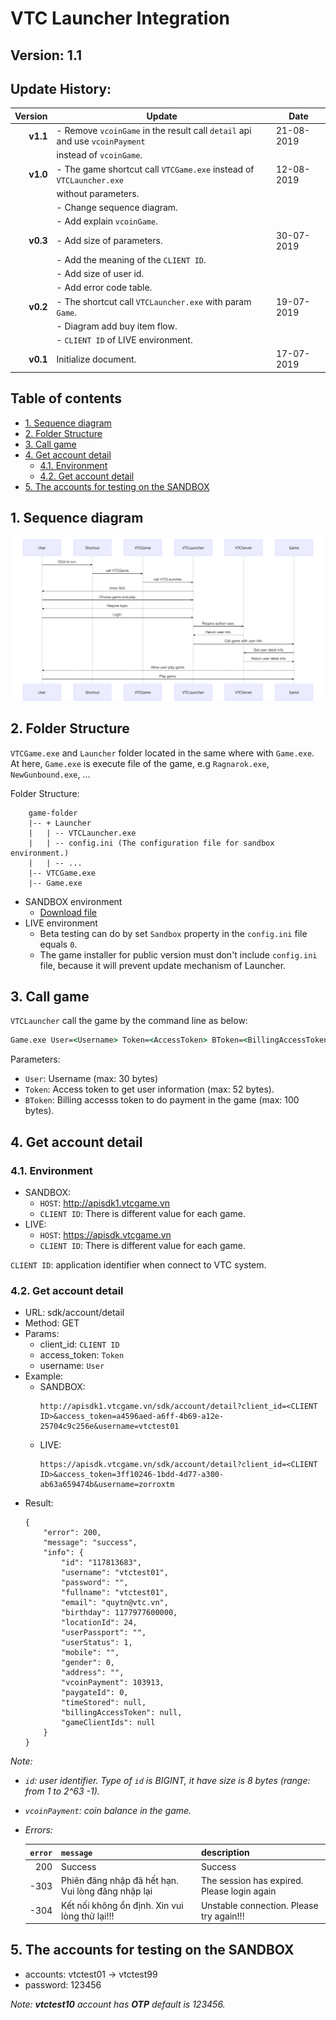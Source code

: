 # **VTC Launcher Integration**

## **Version: 1.1**
## **Update History**:

| Version   | Update                                                                      | Date        |
|----------:|-----------------------------------------------------------------------------|-------------|
| **v1.1**  | - Remove `vcoinGame` in the result call `detail` api and use `vcoinPayment` | 21-08-2019  |
|           | instead of `vcoinGame`.                                                     |             |
| **v1.0**  | - The game shortcut call `VTCGame.exe` instead of `VTCLauncher.exe`         | 12-08-2019  |
|           | without parameters.                                                         |             |
|           | - Change sequence diagram.                                                  |             |
|           | - Add explain `vcoinGame`.                                                  |             |
| **v0.3**  | - Add size of parameters.                                                   | 30-07-2019  |
|           | - Add the meaning of the `CLIENT ID`.                                       |             |
|           | - Add size of user id.                                                      |             |
|           | - Add error code table.                                                     |             |
| **v0.2**  | - The shortcut call `VTCLauncher.exe` with param `Game`.                    | 19-07-2019  |
|           | - Diagram add buy item flow.                                                |             |
|           | - `CLIENT ID` of LIVE environment.                                          |             |
| **v0.1**  | Initialize document.                                                        | 17-07-2019  |

## **Table of contents**
* [1. Sequence diagram](#1-Sequence-diagram)
* [2. Folder Structure](#2-Folder-Structure)
* [3. Call game](#3-Call-game)
* [4. Get account detail](#4-Get-account-detail)
	* [4.1. Environment](#41-Environment)
	* [4.2. Get account detail](#42-Get-account-detail)
* [5. The accounts for testing on the SANDBOX](#5-The-accounts-for-testing-on-the-SANDBOX)

## **1. Sequence diagram**

![](./sequence-diagram.svg)

## **2. Folder Structure**

`VTCGame.exe` and `Launcher` folder located in the same where with `Game.exe`. At here, `Game.exe` is execute file of the game, e.g `Ragnarok.exe`, `NewGunbound.exe`, ...

Folder Structure:

```
    game-folder
    |-- + Launcher
    |   | -- VTCLauncher.exe
    |   | -- config.ini (The configuration file for sandbox environment.)
    |   | -- ...
    |-- VTCGame.exe
    |-- Game.exe
```

* SANDBOX environment
	* [Download file](./sandbox/Sandbox.zip)
* LIVE environment
	* Beta testing can do by set `Sandbox` property in the `config.ini` file equals `0`.
	* The game installer for public version must don't include `config.ini` file, because it will prevent update mechanism of Launcher.

## **3. Call game**

`VTCLauncher` call the game by the command line as below:
```cmd
Game.exe User=<Username> Token=<AccessToken> BToken=<BillingAccessToken>
```

Parameters:  
* `User`: Username (max: 30 bytes)
* `Token`: Access token to get user information (max: 52 bytes).
* `BToken`: Billing accesss token to do payment in the game (max: 100 bytes).

## **4. Get account detail**

### **4.1. Environment**

* SANDBOX: 
	* `HOST`: http://apisdk1.vtcgame.vn
	* `CLIENT ID`: There is different value for each game.  
* LIVE: 
	* `HOST`: https://apisdk.vtcgame.vn
	* `CLIENT ID`: There is different value for each game.

`CLIENT ID`: application identifier when connect to VTC system.

### **4.2. Get account detail**

* URL: sdk/account/detail
* Method: GET
* Params:
	- client_id: `CLIENT ID`
	- access_token: `Token`
	- username: `User`
* Example:
	* SANDBOX:
		```http
		http://apisdk1.vtcgame.vn/sdk/account/detail?client_id=<CLIENT ID>&access_token=a4596aed-a6ff-4b69-a12e-25704c9c256e&username=vtctest01
		```
	* LIVE:
		```http
		https://apisdk.vtcgame.vn/sdk/account/detail?client_id=<CLIENT ID>&access_token=3ff10246-1bdd-4d77-a300-ab63a659474b&username=zorroxtm
		```
* Result:
	```
	{
		"error": 200,
		"message": "success",
		"info": {
			"id": "117813683",
			"username": "vtctest01",
			"password": "",
			"fullname": "vtctest01",
			"email": "quytn@vtc.vn",
			"birthday": 1177977600000,
			"locationId": 24,
			"userPassport": "",
			"userStatus": 1,
			"mobile": "",
			"gender": 0,
			"address": "",
			"vcoinPayment": 103913,
			"paygateId": 0,
			"timeStored": null,
			"billingAccessToken": null,
			"gameClientIds": null
		}
	}
	```

_Note:_
* _`id`: user identifier. Type of `id` is BIGINT, it have size is 8 bytes (range: from 1 to 2^63 -1)._
* _`vcoinPayment`: coin balance in the game._
* _Errors:_

	| `error` | `message`                                        | description                                 |
	|------:|----------------------------------------------------|---------------------------------------------|
	| 200   | Success                                            | Success                                     |
	| -303  | Phiên đăng nhập đã hết hạn. Vui lòng đăng nhập lại | The session has expired. Please login again |
	| -304  | Kết nối không ổn định. Xin vui lòng thử lại!!!     | Unstable connection. Please try again!!!    |

## **5. The accounts for testing on the SANDBOX**

* accounts: vtctest01 -> vtctest99
* password: 123456

*Note: **vtctest10** account has **OTP** default is 123456.*